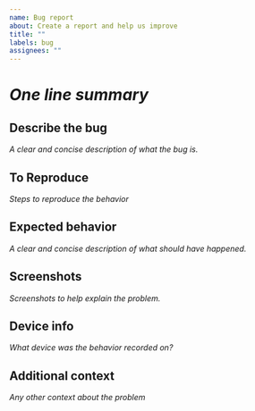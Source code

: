 ```yaml
---
name: Bug report
about: Create a report and help us improve
title: ""
labels: bug
assignees: ""
---
```


# _One line summary_

## Describe the bug

_A clear and concise description of what the bug is._

## To Reproduce

_Steps to reproduce the behavior_

## Expected behavior

_A clear and concise description of what should have happened._

## Screenshots

_Screenshots to help explain the problem._

## Device info

_What device was the behavior recorded on?_

## Additional context

_Any other context about the problem_
